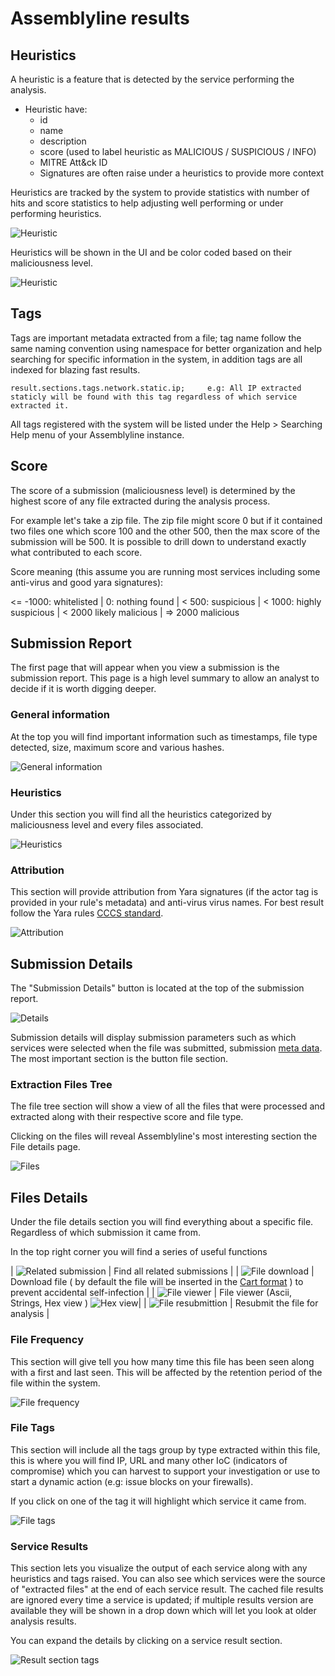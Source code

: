
# Assemblyline results

## Heuristics

A heuristic is a feature that is detected by the service performing the analysis. 
- Heuristic have:
    - id
    - name
    - description
    - score (used to label heuristic as MALICIOUS / SUSPICIOUS / INFO)
    - MITRE Att&ck ID
    - Signatures are often raise under a heuristics to provide more context

Heuristics are tracked by the system to provide statistics with number of hits and score statistics to help adjusting well performing or under performing heuristics.

![Heuristic](./images/heuristic.png)

Heuristics will be shown in the UI and be color coded based on their maliciousness level.

![Heuristic](./images/heuristic2.png)

## Tags

Tags are important metadata extracted from a file; tag name follow the same naming convention using namespace for better organization and help searching for specific information in the system, in addition tags are all indexed for blazing fast results.

    result.sections.tags.network.static.ip;     e.g: All IP extracted staticly will be found with this tag regardless of which service extracted it.


All tags registered with the system will be listed under the Help > Searching Help menu of your Assemblyline instance.


## Score

The score of a submission (maliciousness level) is determined by the highest score of any file extracted during the analysis process.

For example let's take a zip file. The zip file might score 0 but if it contained two files one which score 100 and the other 500, then the max score of the submission will be 500. It is possible to drill down to understand exactly what contributed to each score.

Score meaning (this assume you are running most services including some anti-virus and good yara signatures):

<= -1000: whitelisted | 0: nothing found | < 500: suspicious | < 1000: highly suspicious | < 2000 likely malicious | => 2000 malicious



## Submission Report
The first page that will appear when you view a submission is the submission report. This page is a high level summary to allow an analyst to decide if it is worth digging deeper.


### General information
At the top you will find important information such as timestamps, file type detected, size, maximum score and various hashes.

![General information](./images/report_gi.png)

### Heuristics
Under this section you will find all the heuristics categorized by maliciousness level and every files associated.

![Heuristics](./images/report_heuristics.png)

### Attribution
This section will provide attribution from Yara signatures (if the actor tag is provided in your rule's metadata) and anti-virus virus names.
For best result follow the Yara rules [CCCS standard](https://github.com/CybercentreCanada/CCCS-Yara).

![Attribution](./images/report_attribution.png)

## Submission Details
The "Submission Details" button is located at the top of the submission report.

![Details](./images/report_viewdetails.png)

Submission details will display submission parameters such as which services were selected when the file was submitted, submission [meta data](../assemblyline_client#submit-a-file). The most important section is the button file section.


### Extraction Files Tree
The file tree section will show a view of all the files that were processed and extracted along with their respective score and file type.

Clicking on the files will reveal Assemblyline's most interesting section the File details page.

![Files](./images/report_files.png)

## Files Details
Under the file details section you will find everything about a specific file. Regardless of which submission it came from. 

In the top right corner you will find a series of useful functions

| ![Related submission](./images/icon_related_submission.png) | Find all related submissions |
| ![File download](./images/icon_download.png) | Download file ( by default the file will be inserted in the [Cart format](https://pypi.org/project/cart/) ) to prevent accidental self-infection |
| ![File viewer](./images/icon_fileviewer.png) | File viewer (Ascii, Strings, Hex view ) ![Hex view](./images/hex.png)|
| ![File resubmittion](./images/icon_resubmit.png) | Resubmit the file for analysis |

### File Frequency
This section will give tell you how many time this file has been seen along with a first and last seen. This will be affected by the retention period of the file within the system.

![File frequency](./images/file_freq.png)

### File Tags
This section will include all the tags group by type extracted within this file, this is where you will find IP, URL and many other IoC (indicators of compromise) which you can harvest to support your investigation or use to start a dynamic action (e.g: issue blocks on your firewalls).

If you click on one of the tag it will highlight which service it came from.

![File tags](./images/file_tags.png)

### Service Results
This section lets you visualize the output of each service along with any heuristics and tags raised. You can also see which services were the source of "extracted files" at the end of each service result. The cached file results are ignored every time a service is updated; if multiple results version are available they will be shown in a drop down which will let you look at older analysis results.

You can expand the details by clicking on a service result section.

![Result section tags](./images/results_section.png)
